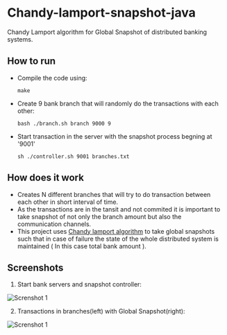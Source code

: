 # Chandy-lamport-snapshot-java

Chandy Lamport algorithm for Global Snapshot of distributed banking systems.

## How to run

* Compile the code using:

  ```make```
* Create 9 bank branch that will randomly do the transactions with each other:

  ```bash ./branch.sh branch 9000 9```
* Start transaction in the server with the snapshot process begning at '9001'

  ```sh ./controller.sh 9001 branches.txt```

## How does it work

* Creates N different branches that will try to do transaction between each other in short interval of time.
* As the transactions are in the tansit and not commited it is important to take snapshot of not only the branch amount but also the communication channels.
* This project uses [Chandy lamport algorithm](https://https://en.wikipedia.org/wiki/Chandy%E2%80%93Lamport_algorithm) to take global snapshots such that in case of failure the state of the whole distributed system is maintained ( In this case total bank amount ).

## Screenshots

1. Start bank servers and snapshot controller:

![Screnshot 1](screenshots/initial.png)

2. Transactions in branches(left) with Global Snapshot(right):

![Screnshot 1](screenshots/snapshot.png)
